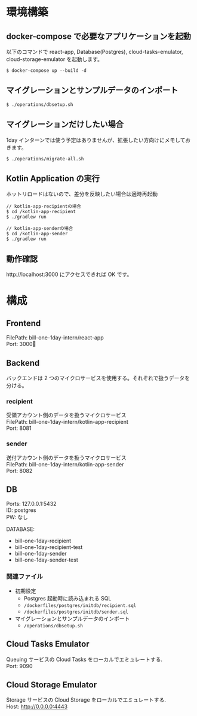 # 環境構築

## docker-compose で必要なアプリケーションを起動

以下のコマンドで react-app, Database(Postgres), cloud-tasks-emulator, cloud-storage-emulator を起動します。

```shell
$ docker-compose up --build -d
```

## マイグレーションとサンプルデータのインポート

```shell
$ ./operations/dbsetup.sh
```

## マイグレーションだけしたい場合

1day インターンでは使う予定はありませんが、拡張したい方向けにメモしておきます。

```shell
$ ./operations/migrate-all.sh
```

## Kotlin Application の実行

ホットリロードはないので、差分を反映したい場合は適時再起動

```shell
// kotlin-app-recipientの場合
$ cd /kotlin-app-recipient
$ ./gradlew run

// kotlin-app-senderの場合
$ cd /kotlin-app-sender
$ ./gradlew run
```

## 動作確認

http://localhost:3000 にアクセスできれば OK です。

# 構成

## Frontend

FilePath: bill-one-1day-intern/react-app  
Port: 3000

## Backend

バックエンドは 2 つのマイクロサービスを使用する。それぞれで扱うデータを分ける。

### recipient

受領アカウント側のデータを扱うマイクロサービス  
FilePath: bill-one-1day-intern/kotlin-app-recipient  
Port: 8081

### sender

送付アカウント側のデータを扱うマイクロサービス  
FilePath: bill-one-1day-intern/kotlin-app-sender  
Port: 8082

## DB

Ports: 127.0.0.1:5432  
ID: postgres  
PW: なし

DATABASE:

- bill-one-1day-recipient
- bill-one-1day-recipient-test
- bill-one-1day-sender
- bill-one-1day-sender-test

### 関連ファイル

- 初期設定
  - Postgres 起動時に読み込まれる SQL
  - `/dockerfiles/postgres/initdb/recipient.sql`
  - `/dockerfiles/postgres/initdb/sender.sql`
- マイグレーションとサンプルデータのインポート
  - `/operations/dbsetup.sh`

## Cloud Tasks Emulator

Queuing サービスの Cloud Tasks をローカルでエミュレートする.  
Port: 9090

## Cloud Storage Emulator

Storage サービスの Cloud Storage をローカルでエミュレートする.  
Host: http://0.0.0.0:4443
